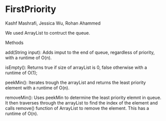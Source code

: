 # FirstPriority
Kashf Mashrafi, Jessica Wu, Rohan Ahammed

We used ArrayList to contruct the queue. 

Methods

add(String input):
Adds imput to the end of queue, regardless of priority, with a runtime of O(n).

isEmpty():
Returns true if size of arrayList is 0, false otherwise with a runtime of O(1);

peekMin():
Iterates trough the arrayList and returns the least priority element with a runtime of O(n).

removeMin():
Uses peekMin to determine the least priority elemnt in queue. It then traverses through the arrayList to find the index of the element and calls remove() function of ArrayList to remove the element. This has a runtime of O(n).


